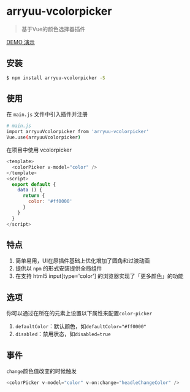 # arryuu-vcolorpicker

> 基于Vue的颜色选择器插件

[DEMO 演示](https://coding.arryuu.com/arryuu-vcolorpicker)

## 安装

``` bash
$ npm install arryuu-vcolorpicker -S
```
## 使用

在 `main.js` 文件中引入插件并注册

``` bash
# main.js
import arryuuVcolorpicker from 'arryuu-vcolorpicker'
Vue.use(arryuuVcolorpicker)
```

在项目中使用 vcolorpicker

```js
<template>
  <colorPicker v-model="color" />
</template>
<script>
  export default {
    data () {
      return {
        color: '#ff0000'
      }
    }
  }
</script>
```

## 特点
1. 简单易用，UI在原插件基础上优化增加了圆角和过渡动画
2. 提供以 `npm` 的形式安装提供全局组件
3. 在支持 html5 input[type='color'] 的浏览器实现了「更多颜色」的功能

## 选项
你可以通过在所在的元素上设置以下属性来配置`color-picker`
1. `defaultColor`：默认颜色，如`defaultColor="#ff0000"`
2. `disabled`：禁用状态，如`disabled=true`

## 事件
`change`颜色值改变的时候触发

``` js
<colorPicker v-model="color" v-on:change="headleChangeColor" />
```
